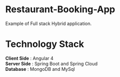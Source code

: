 # Restaurant-Booking-App
Example of Full stack Hybrid application.
 
# Technology Stack
**Client Side** : Angular 4 <br/>
**Server Side** : Spring Boot and Spring Cloud <br/>
**Database** : MongoDB and MySql